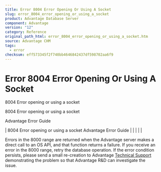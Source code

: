 ```yaml
---
title: Error 8004 Error Opening Or Using A Socket
slug: error_8004_error_opening_or_using_a_socket
product: Advantage Database Server
component: Advantage
version: "12"
category: Reference
original_path_html: error_8004_error_opening_or_using_a_socket.htm
source: Advantage CHM
tags:
  - error
checksum: eff573345f2f740bb4646842437df598702aa6f9
---
```


# Error 8004 Error Opening Or Using A Socket

8004 Error opening or using a socket

8004 Error opening or using a socket

Advantage Error Guide

| 8004 Error opening or using a socket  Advantage Error Guide |  |  |  |  |

Errors in the 8000 range are returned when the Advantage server makes a direct call to an OS API, and that function returns a failure. If you receive an error in the 8000 range, retry the database operation. If the error condition persists, please send a small re-creation to Advantage [Technical Support](master_technical_support_u_s__and_canada.md) demonstrating the problem so that Advantage R&D can investigate the issue.
